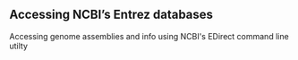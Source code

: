 ## Accessing NCBI’s Entrez databases

Accessing genome assemblies and info using NCBI's EDirect command line utilty
